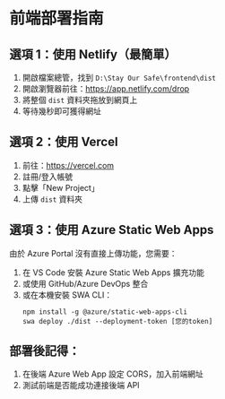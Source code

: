 # 前端部署指南

## 選項 1：使用 Netlify（最簡單）
1. 開啟檔案總管，找到 `D:\Stay Our Safe\frontend\dist`
2. 開啟瀏覽器前往：https://app.netlify.com/drop
3. 將整個 `dist` 資料夾拖放到網頁上
4. 等待幾秒即可獲得網址

## 選項 2：使用 Vercel
1. 前往：https://vercel.com
2. 註冊/登入帳號
3. 點擊「New Project」
4. 上傳 `dist` 資料夾

## 選項 3：使用 Azure Static Web Apps
由於 Azure Portal 沒有直接上傳功能，您需要：

1. 在 VS Code 安裝 Azure Static Web Apps 擴充功能
2. 或使用 GitHub/Azure DevOps 整合
3. 或在本機安裝 SWA CLI：
   ```
   npm install -g @azure/static-web-apps-cli
   swa deploy ./dist --deployment-token [您的token]
   ```

## 部署後記得：
1. 在後端 Azure Web App 設定 CORS，加入前端網址
2. 測試前端是否能成功連接後端 API 